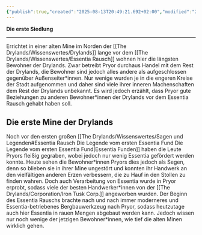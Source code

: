 ```yaml
---
{"publish":true,"created":"2025-08-13T20:49:21.692+02:00","modified":"2025-08-23T15:18:26.219+02:00","cssclasses":""}
---
```



**Die erste Siedlung**
***
Errichtet in einer alten Mine im Norden der [[The Drylands/Wissenswertes/Drylands]] lange vor dem [[The Drylands/Wissenswertes/Essentia Rausch]] wohnen hier die längsten Bewohner der Drylands. Zwar betreibt Pryor durchaus Handel mit dem Rest der Drylands, die Bewohner sind jedoch alles andere als aufgeschlossen gegenüber Außenseiter\*innen. Nur wenige wurden je in die engeren Kreise der Stadt aufgenommen und daher sind viele ihrer inneren Machenschaften dem Rest der Drylands unbekannt. Es wird jedoch erzählt, dass Pryor gute Beziehungen zu anderen Bewohner\*innen der Drylands vor dem Essentia Rausch gehabt haben soll.
## Die erste Mine der Drylands
Noch vor den ersten großen [[The Drylands/Wissenswertes/Sagen und Legenden#Essentia Rausch Die Legende vom ersten Essentia Fund Die Legende vom ersten Essentia Fund\|Essentia Funden]] haben die Leute Pryors fleißig gegraben, wobei jedoch nur wenig Essentia gefördert werden konnte. Heute sehen die Bewohner\*innen Pryors dies jedoch als Segen, denn so blieben sie in ihrer Mine ungestört und konnten ihr Handwerk an den vielfältigen anderen Erzen verbessern, die zu Hauf in den Stollen zu finden wahren. Doch auch Verarbeitung von Essentia wurde in Pryor erprobt, sodass viele der besten Handwerker\*innen von der [[The Drylands/Corporation/Iron Tusk Corp.]] angeworben wurden. Der Beginn des Essentia Rauschs brachte nach und nach immer moderneres und Essentia-betriebenes Bergbauwerkzeug nach Pryor, sodass heutzutage auch hier Essentia in rauen Mengen abgebaut werden kann. Jedoch wissen nur noch wenige der jetzigen Bewohner\*innen, wie tief die alten Minen wirklich gehen.